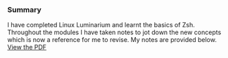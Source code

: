 ### Summary
I have completed Linux Luminarium and learnt the basics of Zsh. 
Throughout the modules I have taken notes to jot down the new concepts which is now a reference for me to revise.
My notes are provided below.<br>
[View the PDF](Linux_Luminarium_notes.pdf)

